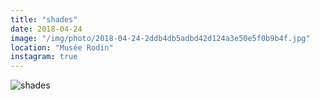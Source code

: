 ```yaml
---
title: "shades"
date: 2018-04-24
image: "/img/photo/2018-04-24-2ddb4db5adbd42d124a3e50e5f0b9b4f.jpg"
location: "Musée Rodin"
instagram: true
---
```


![shades](/img/photo/2018-04-24-2ddb4db5adbd42d124a3e50e5f0b9b4f.jpg)
